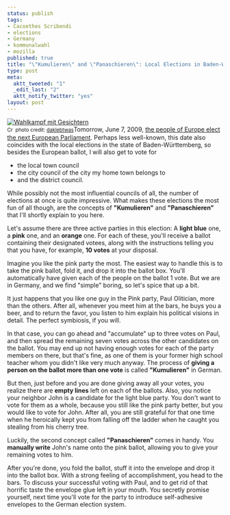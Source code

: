 ```yaml
--- 
status: publish
tags: 
- Cacoethes Scribendi
- elections
- Germany
- kommunalwahl
- mozilla
published: true
title: "\"Kumulieren\" and \"Panaschieren\": Local Elections in Baden-W\xC3\xBCrttemberg"
type: post
meta: 
  aktt_tweeted: "1"
  _edit_last: "2"
  aktt_notify_twitter: "yes"
layout: post
---
```

<span class="alignright"><a href="http://www.flickr.com/photos/28451383@N05/3545753840/" title="Wahlkampf mit Gesichtern" target="_blank"><img src="http://farm4.static.flickr.com/3659/3545753840_85de0bdf8a_m.jpg" alt="Wahlkampf mit Gesichtern" border="0" /></a><br /><small><a href="http://creativecommons.org/licenses/by-nc/2.0/" title="Attribution-NonCommercial License" target="_blank"><img src="http://fredericiana.com/wp-content/plugins/photo-dropper/images/cc.png" alt="Creative Commons License" border="0" width="16" height="16" align="absmiddle" /></a> photo credit: <a href="http://www.flickr.com/photos/28451383@N05/3545753840/" title="daklebtwas" target="_blank">daklebtwas</a></small></span>Tomorrow, June 7, 2009, <a href="http://en.wikipedia.org/wiki/Elections_in_the_European_Union">the people of Europe elect the next European Parliament</a>. Perhaps less well-known, this date also coincides with the local elections in the state of Baden-Württemberg, so besides the European ballot, I will also get to vote for
<ul>
    <li>the local town council</li>
    <li>the city council of the city my home town belongs to</li>
    <li>and the district council.</li>
</ul>

While possibly not the most influential councils of all, the number of elections at once is quite impressive. What makes these elections the most fun of all though, are the concepts of <strong>"Kumulieren"</strong> and <strong>"Panaschieren"</strong> that I'll shortly explain to you here.

Let's assume there are three active parties in this election: A <strong>light blue</strong> one, a <strong>pink</strong> one, and an <strong>orange</strong> one. For each of these, you'll receive a ballot containing their designated votees, along with the instructions telling you that you have, for example, <strong>10 votes</strong> at your disposal.

Imagine you like the pink party the most. The easiest way to handle this is to take the pink ballot, fold it, and drop it into the ballot box. You'll automatically have given each of the people on the ballot 1 vote. But we are in Germany, and we find "simple" boring, so let's spice that up a bit.

It just happens that you like one guy in the Pink party, Paul Olitician, more than the others. After all, whenever you meet him at the bars, he buys you a beer, and to return the favor, you listen to him explain his political visions in detail. The perfect symbiosis, if you will.

In that case, you can go ahead and "accumulate" up to three votes on Paul, and then spread the remaining seven votes across the other candidates on the ballot. You may end up not having enough votes for each of the party members on there, but that's fine, as one of them is your former high school teacher whom you didn't like very much anyway. The process of <strong>giving a person on the ballot more than one vote</strong> is called <strong>"Kumulieren"</strong> in German.

But then, just before and you are done giving away all your votes, you realize there are <strong>empty lines</strong> left on each of the ballots. Also, you notice your neighbor John is a candidate for the light blue party. You don't want to vote for them as a whole, because you still like the pink party better, but you would like to vote for John. After all, you are still grateful for that one time when he heroically kept you from falling off the ladder when he caught you stealing from his cherry tree.

Luckily, the second concept called <strong>"Panaschieren"</strong> comes in handy. You <strong>manually write</strong> John's name onto the pink ballot, allowing you to give your remaining votes to him.

After you're done, you fold the ballot, stuff it into the envelope and drop it into the ballot box. With a strong feeling of accomplishment, you head to the bars. To discuss your successful voting with Paul, and to get rid of that horrific taste the envelope glue left in your mouth. You secretly promise yourself, next time you'll vote for the party to introduce self-adhesive envelopes to the German election system.
